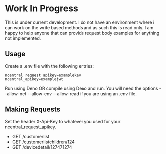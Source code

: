 # Work In Progress
This is under current development. I do not have an environment where i can work on the write based methods and as such this is read only. I am happy to help anyone that can provide request body examples for anything not implemented.

## Usage
Create a .env file with the following entries:
```
ncentral_request_apikey=examplekey
ncentral_apikey=examplejwt
```
Run using Deno OR compile using Deno and run. You will need the options --allow-net --allow-env --allow-read if you are using an .env file.

## Making Requests
Set the header X-Api-Key to whatever you used for your ncentral_request_apikey.
- GET /customerlist
- GET /customerlistchildren/124
- GET /devicedetail/127471274
